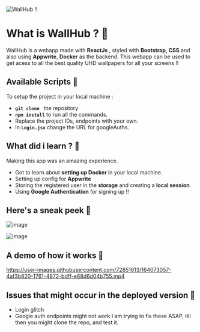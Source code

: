 ![WallHub !!](https://user-images.githubusercontent.com/72851613/163774422-8d451422-f909-4d39-b62b-0fb4ea58b541.png)

# What is WallHub ? 🤔

WallHub is a webapp made with **ReactJs** , styled with **Bootstrap, CSS** and also using **Appwrite**, **Docker** as the backend. This webapp can be used to get acess to all the best quality UHD wallpapers for all your screens !!

## Available Scripts 👾

To setup the project in your local machine :

- **`git clone `** the repository
- **`npm install`** to run all the commands.
- Replace the project IDs, endpoints with your own.
- In **`Login.jsx`** change the URL for googleAuths.

## What did i learn ? 🍁

Making this app was an amazing experience.

- Got to learn about **setting up Docker** in your local machine.
- Setting up config for **Appwrite**
- Storing the registered user in the **storage** and creating a **local session**.
- Using **Google Authentication** for signing up !!

## Here's a sneak peek 👀

![image](https://user-images.githubusercontent.com/72851613/164060567-9229e080-24f0-4537-a718-b376b498c267.png)

![image](https://user-images.githubusercontent.com/72851613/164060670-2be41ff5-a8a9-414e-a7e1-8537d565ad9f.png)

## A demo of how it works 🎥

https://user-images.githubusercontent.com/72851613/164073057-4af3b820-1761-4872-bdff-e68d6d04b755.mp4


## Issues that might occur in the deployed version 🥴
- Login glitch
- Google auth endpoints might not work
I am trying to fix these ASAP, till then you might clone the repo, and test it.
